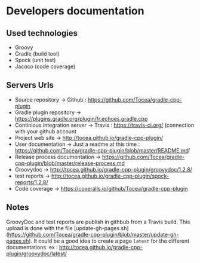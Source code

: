 # Developers documentation

## Used technologies

* Groovy
* Gradle (build tool)
* Spock (unit test)
* Jacoco (code coverage)

## Servers Urls

* Source repository -> Github : https://github.com/Tocea/gradle-cpp-plugin
* Gradle plugin repository -> https://plugins.gradle.org/plugin/fr.echoes.gradle.cpp
* Continious integration server -> Travis : https://travis-ci.org/ (connection with your github account
* Project web site -> http://tocea.github.io/gradle-cpp-plugin/
* User documentation -> Just a readme at this time : https://github.com/Tocea/gradle-cpp-plugin/blob/master/README.md'
* Release process documentation -> https://github.com/Tocea/gradle-cpp-plugin/blob/master/release-process.md
* Groovydoc -> http://tocea.github.io/gradle-cpp-plugin/groovydoc/1.2.8/
* test reports -> http://tocea.github.io/gradle-cpp-plugin/spock-reports/1.2.8/
* Code coverage -> https://coveralls.io/github/Tocea/gradle-cpp-plugin

## Notes

GroovyDoc and test reports are publish in githbub from a Travis build. This upload is done with the file [update-gh-pages.sh] (https://github.com/Tocea/gradle-cpp-plugin/blob/master/update-gh-pages.sh).
It could be a good idea to create a page `latest` for the different documentations. ex : http://tocea.github.io/gradle-cpp-plugin/groovydoc/latest/

